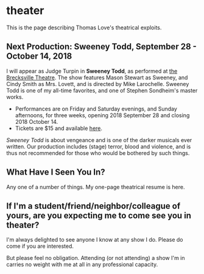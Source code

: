 # theater

This is the page describing Thomas Love's theatrical exploits.

## Next Production: Sweeney Todd, September 28 - October 14, 2018

I will appear as Judge Turpin in **Sweeney Todd**, as performed at [the Brecksville Theatre](https://www.thebrecksvilletheatre.org/performances/891). The show features Mason Stewart as Sweeney, and Cindy Smith as Mrs. Lovett, and is directed by Mike Larochelle. Sweeney Todd is one of my all-time favorites, and one of Stephen Sondheim's master works. 

- Performances are on Friday and Saturday evenings, and Sunday afternoons, for three weeks, opening 2018 September 28 and closing 2018 October 14. 
- Tickets are $15 and available [here](https://www.eventbrite.com/e/sweeney-todd-tickets-37253162211). 

*Sweeney Todd* is about vengeance and is one of the darker musicals ever written. Our production includes (stage) terror, blood and violence, and is thus not recommended for those who would be bothered by such things.

## What Have I Seen You In?

Any one of a number of things. My one-page theatrical resume is here.

## If I'm a student/friend/neighbor/colleague of yours, are you expecting me to come see you in theater?

I'm always delighted to see anyone I know at any show I do. Please do come if you are interested.

But please feel no obligation. Attending (or not attending) a show I'm in carries no weight with me at all in any professional capacity.

